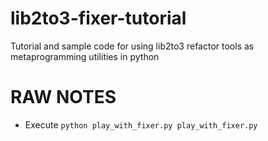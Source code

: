 # lib2to3-fixer-tutorial
Tutorial and sample code for using lib2to3 refactor tools as metaprogramming utilities in python

# RAW NOTES

- Execute `python play_with_fixer.py play_with_fixer.py`
